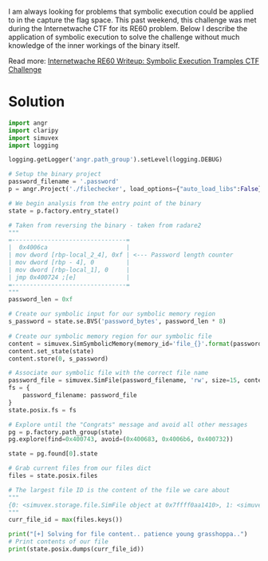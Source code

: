 I am always looking for problems that symbolic execution could be applied to in the capture the flag space. This past weekend, this challenge was met during the Internetwache CTF for its RE60 problem. Below I describe the application of symbolic execution to solve the challenge without much knowledge of the inner workings of the binary itself.

Read more: [Internetwache RE60 Writeup: Symbolic Execution Tramples CTF Challenge](https://www.praetorian.com/blog/internetwache-re60-writeup-symbolic-execution-tramples-ctf-challenge)

# Solution

```python
import angr
import claripy
import simuvex
import logging

logging.getLogger('angr.path_group').setLevel(logging.DEBUG)

# Setup the binary project
password_filename = '.password'
p = angr.Project('./filechecker', load_options={"auto_load_libs":False})

# We begin analysis from the entry point of the binary
state = p.factory.entry_state()

# Taken from reversing the binary - taken from radare2
"""
=--------------------------------=
|  0x4006ca                      |
| mov dword [rbp-local_2_4], 0xf | <--- Password length counter
| mov dword [rbp - 4], 0         |
| mov dword [rbp-local_1], 0     |
| jmp 0x400724 ;[e]              |
=--------------------------------=
"""
password_len = 0xf

# Create our symbolic input for our symbolic memory region
s_password = state.se.BVS('password_bytes', password_len * 8)
    
# Create our symbolic memory region for our symbolic file
content = simuvex.SimSymbolicMemory(memory_id='file_{}'.format(password_filename))
content.set_state(state)
content.store(0, s_password)

# Associate our symbolic file with the correct file name
password_file = simuvex.SimFile(password_filename, 'rw', size=15, content=content)
fs = {
    password_filename: password_file
}
state.posix.fs = fs

# Explore until the "Congrats" message and avoid all other messages
pg = p.factory.path_group(state)
pg.explore(find=0x400743, avoid=(0x400683, 0x4006b6, 0x400732))

state = pg.found[0].state

# Grab current files from our files dict
files = state.posix.files

# The largest file ID is the content of the file we care about
"""
{0: <simuvex.storage.file.SimFile object at 0x7ffff0aa1410>, 1: <simuvex.storage.file.SimFile object at 0x7ffff0aa1690>, 2: <simuvex.storage.file.SimFile object at 0x7ffff0aa1910>, 3: <simuvex.storage.file.SimFile object at 0x7ffff5694960>, 4: <simuvex.storage.file.SimFile object at 0x7ffff5694960>, 3221227200L: <simuvex.storage.file.SimFile object at 0x7ffff089f5f0>}
"""
curr_file_id = max(files.keys())

print("[+] Solving for file content.. patience young grasshoppa..")
# Print contents of our file
print(state.posix.dumps(curr_file_id))
```
